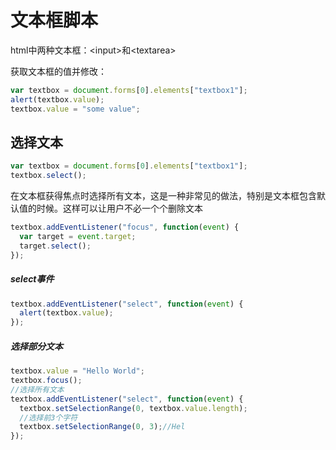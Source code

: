 # 文本框脚本

html中两种文本框：\<input\>和\<textarea\>

获取文本框的值并修改：

```javascript
var textbox = document.forms[0].elements["textbox1"];
alert(textbox.value);
textbox.value = "some value";
```



## 选择文本

```javascript
var textbox = document.forms[0].elements["textbox1"];
textbox.select();
```

在文本框获得焦点时选择所有文本，这是一种非常见的做法，特别是文本框包含默认值的时候。这样可以让用户不必一个个删除文本

```javascript
textbox.addEventListener("focus", function(event) {
  var target = event.target;
  target.select();
});
```



##### select事件

```javascript
textbox.addEventListener("select", function(event) {
  alert(textbox.value);
});
```



##### 选择部分文本

```javascript
textbox.value = "Hello World";
textbox.focus();
//选择所有文本
textbox.addEventListener("select", function(event) {
  textbox.setSelectionRange(0, textbox.value.length);
  //选择前3个字符
  textbox.setSelectionRange(0, 3);//Hel
});
```

